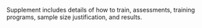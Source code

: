 Supplement includes details of how to train, assessments, training programs, sample size justification, and results. 
